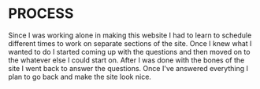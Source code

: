 # PROCESS

Since I was working alone in making this website I had to learn to schedule different times to work on separate sections of the site. Once I knew what I wanted to do I started coming up with the questions and then moved on to the whatever else I could start on. After I was done with the bones of the site I went back to answer the questions. Once I've  answered everything I plan to go back and make the site look nice.
